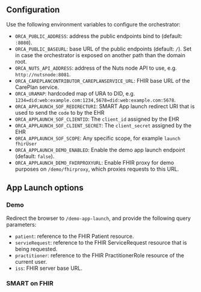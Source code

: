 ## Configuration
Use the following environment variables to configure the orchestrator:

- `ORCA_PUBLIC_ADDRESS`: address the public endpoints bind to (default: `:8080`).
- `ORCA_PUBLIC_BASEURL`: base URL of the public endpoints (default: `/`). Set in case the orchestrator is exposed on another path than the domain root.
- `ORCA_NUTS_API_ADDRESS`: address of the Nuts node API to use, e.g. `http://nutsnode:8081`.
- `ORCA_CAREPLANCONTRIBUTOR_CAREPLANSERVICE_URL`: FHIR base URL of the CarePlan service.
- `ORCA_URAMAP`: hardcoded map of URA to DID, e.g. `1234=did:web:example.com:1234,5678=did:web:example.com:5678`.
- `ORCA_APPLAUNCH_SOF_REDIRECTURI`: SMART App launch redirect URI that is used to send the `code` to by the EHR
- `ORCA_APPLAUNCH_SOF_CLIENTID`:  The `client_id` assigned by the EHR
- `ORCA_APPLAUNCH_SOF_CLIENT_SECRET`: The `client_secret` assigned by the EHR
- `ORCA_APPLAUNCH_SOF_SCOPE`: Any specific scope, for example `launch fhirUser`
- `ORCA_APPLAUNCH_DEMO_ENABLED`: Enable the demo app launch endpoint (default: `false`).
- `ORCA_APPLAUNCH_DEMO_FHIRPROXYURL`: Enable FHIR proxy for demo purposes on `/demo/fhirproxy`, which proxies requests to this URL. 

## App Launch options

### Demo

Redirect the browser to `/demo-app-launch`, and provide the following query parameters:

- `patient`: reference to the FHIR Patient resource.
- `servieRequest`: reference to the FHIR ServiceRequest resource that is being requested.
- `practitioner`: reference to the FHIR PractitionerRole resource of the current user.
- `iss`: FHIR server base URL.

### SMART on FHIR